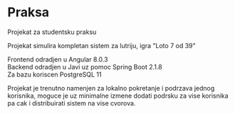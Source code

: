 # Praksa

Projekat za studentsku praksu

Projekat simulira kompletan sistem za lutriju, igra "Loto 7 od 39"

Frontend odradjen u Angular 8.0.3  
Backend odradjen u Javi uz pomoc Spring Boot 2.1.8  
Za bazu koriscen PostgreSQL 11  

Projekat je trenutno namenjen za lokalno pokretanje i podrzava jednog korisnika, moguce je uz minimalne izmene dodati
podrsku za vise korisnika pa cak i distribuirati sistem na vise cvorova.
